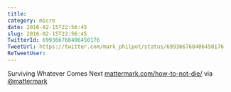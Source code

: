 ```yaml
---
title: 
category: micro
date: 2016-02-15T22:56:45
slug: 2016-02-15T22:56:45
TwitterId: 699366768406450176
TweetUrl: https://twitter.com/mark_philpot/status/699366768406450176
ReTweetUser: 
---
```


Surviving Whatever Comes Next [mattermark.com/how-to-not-die/](https://mattermark.com/how-to-not-die/) via [@mattermark](https://twitter.com/mattermark)